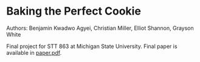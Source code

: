 # Baking the Perfect Cookie

Authors: Benjamin Kwadwo Agyei, Christian Miller, Elliot Shannon, Grayson White

Final project for STT 863 at Michigan State University. Final paper is available in [paper.pdf](paper.pdf). 
